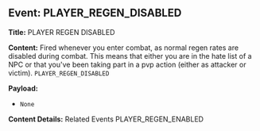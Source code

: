 ## Event: PLAYER_REGEN_DISABLED

**Title:** PLAYER REGEN DISABLED

**Content:**
Fired whenever you enter combat, as normal regen rates are disabled during combat. This means that either you are in the hate list of a NPC or that you've been taking part in a pvp action (either as attacker or victim).
`PLAYER_REGEN_DISABLED`

**Payload:**
- `None`

**Content Details:**
Related Events
PLAYER_REGEN_ENABLED